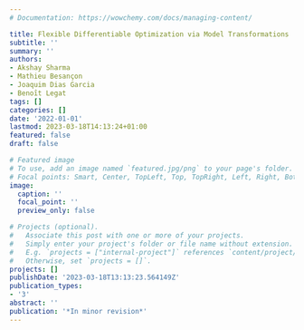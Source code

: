 ```yaml
---
# Documentation: https://wowchemy.com/docs/managing-content/

title: Flexible Differentiable Optimization via Model Transformations
subtitle: ''
summary: ''
authors:
- Akshay Sharma
- Mathieu Besançon
- Joaquim Dias Garcia
- Benoı̂t Legat
tags: []
categories: []
date: '2022-01-01'
lastmod: 2023-03-18T14:13:24+01:00
featured: false
draft: false

# Featured image
# To use, add an image named `featured.jpg/png` to your page's folder.
# Focal points: Smart, Center, TopLeft, Top, TopRight, Left, Right, BottomLeft, Bottom, BottomRight.
image:
  caption: ''
  focal_point: ''
  preview_only: false

# Projects (optional).
#   Associate this post with one or more of your projects.
#   Simply enter your project's folder or file name without extension.
#   E.g. `projects = ["internal-project"]` references `content/project/deep-learning/index.md`.
#   Otherwise, set `projects = []`.
projects: []
publishDate: '2023-03-18T13:13:23.564149Z'
publication_types:
- '3'
abstract: ''
publication: '*In minor revision*'
---
```

